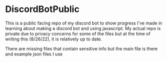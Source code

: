 # DiscordBotPublic
This is a public facing repo of my discord bot to show progress I've made in learning about making a discord bot and using javascript. My actual repo is private due to privacy concerns for some of the files but at the time of writing this (8/26/22), it is relatively up to date.

There are missing files that contain sensitive info but the main file is there and example json files I use
